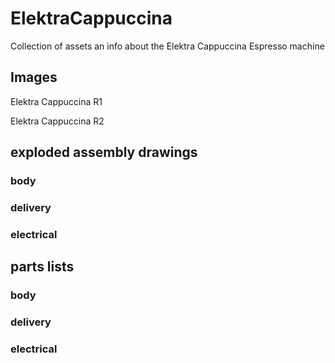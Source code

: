 # ElektraCappuccina
Collection of assets an info about the Elektra Cappuccina Espresso machine

## Images
Elektra Cappuccina R1

Elektra Cappuccina R2

## exploded assembly drawings
### body

### delivery

### electrical

## parts lists
### body

### delivery

### electrical
